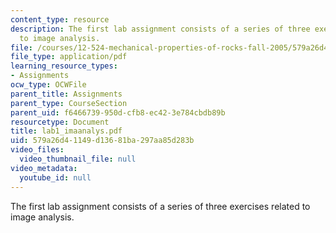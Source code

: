 ```yaml
---
content_type: resource
description: The first lab assignment consists of a series of three exercises related
  to image analysis.
file: /courses/12-524-mechanical-properties-of-rocks-fall-2005/579a26d41149d13681ba297aa85d283b_lab1_imaanalys.pdf
file_type: application/pdf
learning_resource_types:
- Assignments
ocw_type: OCWFile
parent_title: Assignments
parent_type: CourseSection
parent_uid: f6466739-950d-cfb8-ec42-3e784cbdb89b
resourcetype: Document
title: lab1_imaanalys.pdf
uid: 579a26d4-1149-d136-81ba-297aa85d283b
video_files:
  video_thumbnail_file: null
video_metadata:
  youtube_id: null
---
```

The first lab assignment consists of a series of three exercises related to image analysis.